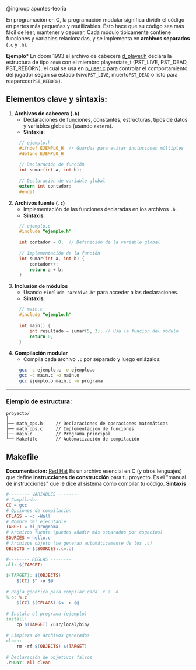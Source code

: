@ingroup apuntes-teoria

En programación en C, la programación modular significa dividir el código en partes más pequeñas y reutilizables. Esto hace que su código sea más fácil de leer, mantener y depurar, Cada módulo tipicamente contiene funciones y variables relacionadas, y se implementa en **archivos separados** (`.c` y `.h`).

**Ejemplo***
En doom 1993 el archivo de cabecera [d_player.h](https://github.com/id-Software/DOOM/blob/master/linuxdoom-1.10/d_player.h) declara la estructura de tipo `enum` con el miembro playerstate_t (PST_LIVE, PST_DEAD, PST_REBORN). el cual se usa en [p_user.c](https://github.com/id-Software/DOOM/blob/master/linuxdoom-1.10/p_user.c) para controlar el comportamiento del jugador según su estado (vivo`PST_LIVE`, muerto`PST_DEAD` o listo para reaparecer`PST_REBORN`).

## **Elementos clave y sintaxis**:
1. **Archivos de cabecera (`.h`)**  
   - Declaraciones de funciones, constantes, estructuras, tipos de datos y variables globales (usando `extern`).  
   - **Sintaxis**:
```c
     // ejemplo.h
     #ifndef EJEMPLO_H  // Guardas para evitar inclusiones múltiples
     #define EJEMPLO_H
     
     // Declaración de función
     int sumar(int a, int b);
     
     // Declaración de variable global
     extern int contador;
     #endif
```

2. **Archivos fuente (`.c`)**  
   - Implementación de las funciones declaradas en los archivos `.h`.  
   - **Sintaxis**:
```c
     // ejemplo.c
     #include "ejemplo.h"
     
     int contador = 0;  // Definición de la variable global
     
     // Implementación de la función
     int sumar(int a, int b) {
         contador++;
         return a + b;
     }
```

3. **Inclusión de módulos**  
   - Usando `#include "archivo.h"` para acceder a las declaraciones.
   - **Sintaxis**:
```c
     // main.c
     #include "ejemplo.h"
     
     int main() {
         int resultado = sumar(5, 3); // Usa la función del módulo
         return 0;
     }
```

4. **Compilación modular**  
   - Compila cada archivo `.c` por separado y luego enlázalos:
```bash
     gcc -c ejemplo.c -o ejemplo.o
     gcc -c main.c -o main.o
     gcc ejemplo.o main.o -o programa
```

---

### **Ejemplo de estructura**:
```
proyecto/
│
├── math_ops.h     // Declaraciones de operaciones matemáticas
├── math_ops.c     // Implementación de funciones
├── main.c         // Programa principal
└── Makefile       // Automatización de compilación
```

## Makefile
**Documentacion:** [Red Hat](https://docs.redhat.com/es/documentation/red_hat_enterprise_linux/8/html/developing_c_and_cpp_applications_in_rhel_8/example-building-a-c-program-using-a-makefile_managing-more-code-with-make)
Es un archivo esencial en C (y otros lenguajes) que define **instrucciones de construcción** para tu proyecto. Es el "manual de instrucciones" que le dice al sistema cómo compilar tu código.
**Sintaxis**
```makefile
#-------- VARIABLES --------
# Compilador
CC = gcc
# Opciones de compilación
CFLAGS = -c -Wall
# Nombre del ejecutable
TARGET = mi_programa
# Archivos fuente (puedes añadir más separados por espacios)
SOURCES = hello.c
# Archivos objeto (se generan automáticamente de los .c)
OBJECTS = $(SOURCES:.c=.o)

#-------- REGLAS --------
all: $(TARGET)
	
$(TARGET): $(OBJECTS)
	$(CC) $^ -o $@
	
# Regla genérica para compilar cada .c a .o
%.o: %.c
	$(CC) $(CFLAGS) $< -o $@
	
# Instala el programa (ejemplo)
install:
	cp $(TARGET) /usr/local/bin/
	
# Limpieza de archivos generados
clean:
	rm -rf $(OBJECTS) $(TARGET)
	
# Declaración de objetivos falsos
.PHONY: all clean
```